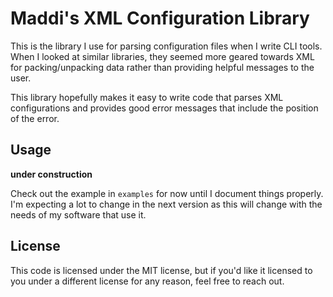 # Maddi's XML Configuration Library

This is the library I use for parsing configuration files
when I write CLI tools. When I looked at similar libraries,
they seemed more geared towards XML for packing/unpacking
data rather than providing helpful messages to the user.

This library hopefully makes it easy to write code that
parses XML configurations and provides good error messages
that include the position of the error.

## Usage

**under construction**

Check out the example in `examples` for now until I
document things properly. I'm expecting a lot to change
in the next version as this will change with the needs of
my software that use it.

## License

This code is licensed under the MIT license, but if you'd
like it licensed to you under a different license for any
reason, feel free to reach out.
